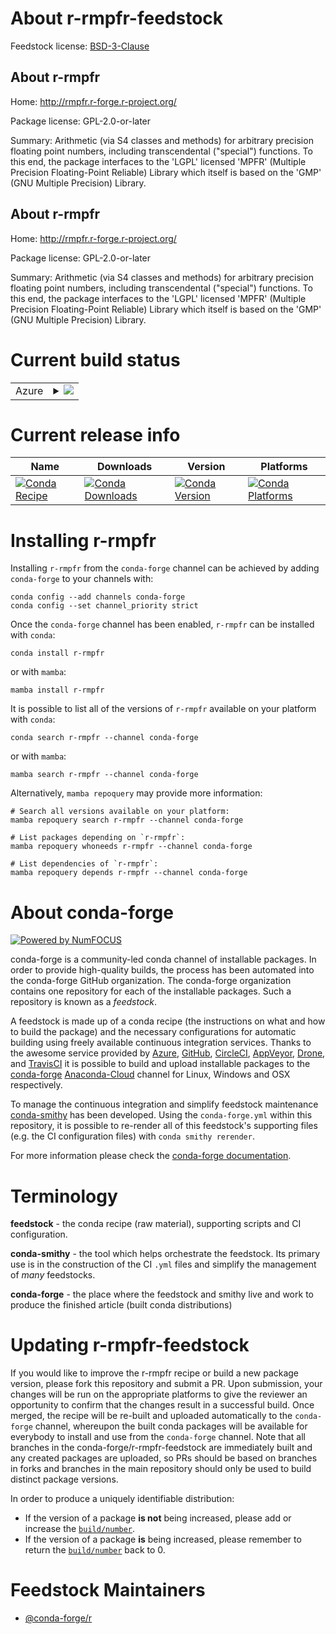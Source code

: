 About r-rmpfr-feedstock
=======================

Feedstock license: [BSD-3-Clause](https://github.com/conda-forge/r-rmpfr-feedstock/blob/main/LICENSE.txt)


About r-rmpfr
-------------

Home: http://rmpfr.r-forge.r-project.org/

Package license: GPL-2.0-or-later

Summary: Arithmetic (via S4 classes and methods) for arbitrary precision floating point numbers, including transcendental ("special") functions.  To this end, the package interfaces to the 'LGPL' licensed 'MPFR' (Multiple Precision Floating-Point Reliable) Library which itself is based on the 'GMP' (GNU Multiple Precision) Library.

About r-rmpfr
-------------

Home: http://rmpfr.r-forge.r-project.org/

Package license: GPL-2.0-or-later

Summary: Arithmetic (via S4 classes and methods) for arbitrary precision floating point numbers, including transcendental ("special") functions.  To this end, the package interfaces to the 'LGPL' licensed 'MPFR' (Multiple Precision Floating-Point Reliable) Library which itself is based on the 'GMP' (GNU Multiple Precision) Library.

Current build status
====================


<table>
    
  <tr>
    <td>Azure</td>
    <td>
      <details>
        <summary>
          <a href="https://dev.azure.com/conda-forge/feedstock-builds/_build/latest?definitionId=5174&branchName=main">
            <img src="https://dev.azure.com/conda-forge/feedstock-builds/_apis/build/status/r-rmpfr-feedstock?branchName=main">
          </a>
        </summary>
        <table>
          <thead><tr><th>Variant</th><th>Status</th></tr></thead>
          <tbody><tr>
              <td>linux_64_r_base4.2</td>
              <td>
                <a href="https://dev.azure.com/conda-forge/feedstock-builds/_build/latest?definitionId=5174&branchName=main">
                  <img src="https://dev.azure.com/conda-forge/feedstock-builds/_apis/build/status/r-rmpfr-feedstock?branchName=main&jobName=linux&configuration=linux%20linux_64_r_base4.2" alt="variant">
                </a>
              </td>
            </tr><tr>
              <td>linux_64_r_base4.3</td>
              <td>
                <a href="https://dev.azure.com/conda-forge/feedstock-builds/_build/latest?definitionId=5174&branchName=main">
                  <img src="https://dev.azure.com/conda-forge/feedstock-builds/_apis/build/status/r-rmpfr-feedstock?branchName=main&jobName=linux&configuration=linux%20linux_64_r_base4.3" alt="variant">
                </a>
              </td>
            </tr><tr>
              <td>osx_64_r_base4.2</td>
              <td>
                <a href="https://dev.azure.com/conda-forge/feedstock-builds/_build/latest?definitionId=5174&branchName=main">
                  <img src="https://dev.azure.com/conda-forge/feedstock-builds/_apis/build/status/r-rmpfr-feedstock?branchName=main&jobName=osx&configuration=osx%20osx_64_r_base4.2" alt="variant">
                </a>
              </td>
            </tr><tr>
              <td>osx_64_r_base4.3</td>
              <td>
                <a href="https://dev.azure.com/conda-forge/feedstock-builds/_build/latest?definitionId=5174&branchName=main">
                  <img src="https://dev.azure.com/conda-forge/feedstock-builds/_apis/build/status/r-rmpfr-feedstock?branchName=main&jobName=osx&configuration=osx%20osx_64_r_base4.3" alt="variant">
                </a>
              </td>
            </tr><tr>
              <td>osx_arm64_r_base4.2</td>
              <td>
                <a href="https://dev.azure.com/conda-forge/feedstock-builds/_build/latest?definitionId=5174&branchName=main">
                  <img src="https://dev.azure.com/conda-forge/feedstock-builds/_apis/build/status/r-rmpfr-feedstock?branchName=main&jobName=osx&configuration=osx%20osx_arm64_r_base4.2" alt="variant">
                </a>
              </td>
            </tr><tr>
              <td>osx_arm64_r_base4.3</td>
              <td>
                <a href="https://dev.azure.com/conda-forge/feedstock-builds/_build/latest?definitionId=5174&branchName=main">
                  <img src="https://dev.azure.com/conda-forge/feedstock-builds/_apis/build/status/r-rmpfr-feedstock?branchName=main&jobName=osx&configuration=osx%20osx_arm64_r_base4.3" alt="variant">
                </a>
              </td>
            </tr><tr>
              <td>win_64</td>
              <td>
                <a href="https://dev.azure.com/conda-forge/feedstock-builds/_build/latest?definitionId=5174&branchName=main">
                  <img src="https://dev.azure.com/conda-forge/feedstock-builds/_apis/build/status/r-rmpfr-feedstock?branchName=main&jobName=win&configuration=win%20win_64_" alt="variant">
                </a>
              </td>
            </tr>
          </tbody>
        </table>
      </details>
    </td>
  </tr>
</table>

Current release info
====================

| Name | Downloads | Version | Platforms |
| --- | --- | --- | --- |
| [![Conda Recipe](https://img.shields.io/badge/recipe-r--rmpfr-green.svg)](https://anaconda.org/conda-forge/r-rmpfr) | [![Conda Downloads](https://img.shields.io/conda/dn/conda-forge/r-rmpfr.svg)](https://anaconda.org/conda-forge/r-rmpfr) | [![Conda Version](https://img.shields.io/conda/vn/conda-forge/r-rmpfr.svg)](https://anaconda.org/conda-forge/r-rmpfr) | [![Conda Platforms](https://img.shields.io/conda/pn/conda-forge/r-rmpfr.svg)](https://anaconda.org/conda-forge/r-rmpfr) |

Installing r-rmpfr
==================

Installing `r-rmpfr` from the `conda-forge` channel can be achieved by adding `conda-forge` to your channels with:

```
conda config --add channels conda-forge
conda config --set channel_priority strict
```

Once the `conda-forge` channel has been enabled, `r-rmpfr` can be installed with `conda`:

```
conda install r-rmpfr
```

or with `mamba`:

```
mamba install r-rmpfr
```

It is possible to list all of the versions of `r-rmpfr` available on your platform with `conda`:

```
conda search r-rmpfr --channel conda-forge
```

or with `mamba`:

```
mamba search r-rmpfr --channel conda-forge
```

Alternatively, `mamba repoquery` may provide more information:

```
# Search all versions available on your platform:
mamba repoquery search r-rmpfr --channel conda-forge

# List packages depending on `r-rmpfr`:
mamba repoquery whoneeds r-rmpfr --channel conda-forge

# List dependencies of `r-rmpfr`:
mamba repoquery depends r-rmpfr --channel conda-forge
```


About conda-forge
=================

[![Powered by
NumFOCUS](https://img.shields.io/badge/powered%20by-NumFOCUS-orange.svg?style=flat&colorA=E1523D&colorB=007D8A)](https://numfocus.org)

conda-forge is a community-led conda channel of installable packages.
In order to provide high-quality builds, the process has been automated into the
conda-forge GitHub organization. The conda-forge organization contains one repository
for each of the installable packages. Such a repository is known as a *feedstock*.

A feedstock is made up of a conda recipe (the instructions on what and how to build
the package) and the necessary configurations for automatic building using freely
available continuous integration services. Thanks to the awesome service provided by
[Azure](https://azure.microsoft.com/en-us/services/devops/), [GitHub](https://github.com/),
[CircleCI](https://circleci.com/), [AppVeyor](https://www.appveyor.com/),
[Drone](https://cloud.drone.io/welcome), and [TravisCI](https://travis-ci.com/)
it is possible to build and upload installable packages to the
[conda-forge](https://anaconda.org/conda-forge) [Anaconda-Cloud](https://anaconda.org/)
channel for Linux, Windows and OSX respectively.

To manage the continuous integration and simplify feedstock maintenance
[conda-smithy](https://github.com/conda-forge/conda-smithy) has been developed.
Using the ``conda-forge.yml`` within this repository, it is possible to re-render all of
this feedstock's supporting files (e.g. the CI configuration files) with ``conda smithy rerender``.

For more information please check the [conda-forge documentation](https://conda-forge.org/docs/).

Terminology
===========

**feedstock** - the conda recipe (raw material), supporting scripts and CI configuration.

**conda-smithy** - the tool which helps orchestrate the feedstock.
                   Its primary use is in the construction of the CI ``.yml`` files
                   and simplify the management of *many* feedstocks.

**conda-forge** - the place where the feedstock and smithy live and work to
                  produce the finished article (built conda distributions)


Updating r-rmpfr-feedstock
==========================

If you would like to improve the r-rmpfr recipe or build a new
package version, please fork this repository and submit a PR. Upon submission,
your changes will be run on the appropriate platforms to give the reviewer an
opportunity to confirm that the changes result in a successful build. Once
merged, the recipe will be re-built and uploaded automatically to the
`conda-forge` channel, whereupon the built conda packages will be available for
everybody to install and use from the `conda-forge` channel.
Note that all branches in the conda-forge/r-rmpfr-feedstock are
immediately built and any created packages are uploaded, so PRs should be based
on branches in forks and branches in the main repository should only be used to
build distinct package versions.

In order to produce a uniquely identifiable distribution:
 * If the version of a package **is not** being increased, please add or increase
   the [``build/number``](https://docs.conda.io/projects/conda-build/en/latest/resources/define-metadata.html#build-number-and-string).
 * If the version of a package **is** being increased, please remember to return
   the [``build/number``](https://docs.conda.io/projects/conda-build/en/latest/resources/define-metadata.html#build-number-and-string)
   back to 0.

Feedstock Maintainers
=====================

* [@conda-forge/r](https://github.com/conda-forge/r/)

